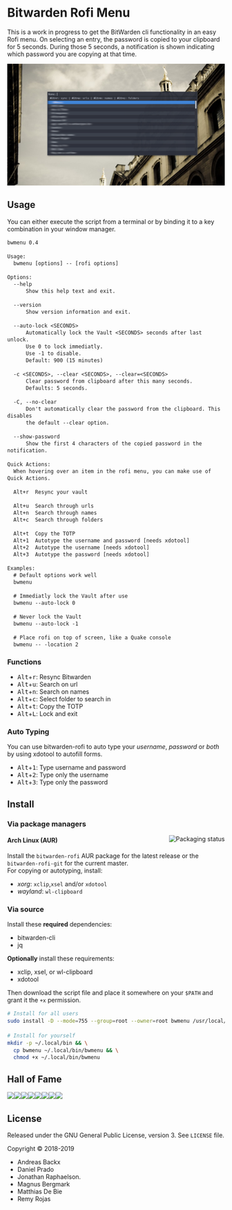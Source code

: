 # Bitwarden Rofi Menu

This is a work in progress to get the BitWarden cli functionality in an easy Rofi menu.
On selecting an entry, the password is copied to your clipboard for 5 seconds.
During those 5 seconds, a notification is shown indicating which password you
are copying at that time.

![bitwarden-rofi](img/screenshot1.png)

## Usage

You can either execute the script from a terminal or by binding it to a key
combination in your window manager.

```
bwmenu 0.4

Usage:
  bwmenu [options] -- [rofi options]

Options:
  --help
      Show this help text and exit.

  --version
      Show version information and exit.

  --auto-lock <SECONDS>
      Automatically lock the Vault <SECONDS> seconds after last unlock.
      Use 0 to lock immediatly.
      Use -1 to disable.
      Default: 900 (15 minutes)

  -c <SECONDS>, --clear <SECONDS>, --clear=<SECONDS>
      Clear password from clipboard after this many seconds.
      Defaults: 5 seconds.

  -C, --no-clear
      Don't automatically clear the password from the clipboard. This disables
      the default --clear option.

  --show-password
      Show the first 4 characters of the copied password in the notification.

Quick Actions:
  When hovering over an item in the rofi menu, you can make use of Quick Actions.

  Alt+r  Resync your vault

  Alt+u  Search through urls
  Alt+n  Search through names
  Alt+c  Search through folders

  Alt+t  Copy the TOTP
  Alt+1  Autotype the username and password [needs xdotool]
  Alt+2  Autotype the username [needs xdotool]
  Alt+3  Autotype the password [needs xdotool]

Examples:
  # Default options work well
  bwmenu

  # Immediatly lock the Vault after use
  bwmenu --auto-lock 0

  # Never lock the Vault
  bwmenu --auto-lock -1

  # Place rofi on top of screen, like a Quake console
  bwmenu -- -location 2
```


### Functions

  - <kbd>Alt</kbd>+<kbd>r</kbd>: Resync Bitwarden
  - <kbd>Alt</kbd>+<kbd>u</kbd>: Search on url
  - <kbd>Alt</kbd>+<kbd>n</kbd>: Search on names
  - <kbd>Alt</kbd>+<kbd>c</kbd>: Select folder to search in
  - <kbd>Alt</kbd>+<kbd>t</kbd>: Copy the TOTP
  - <kbd>Alt</kbd>+<kbd>L</kbd>: Lock and exit

### Auto Typing
You can use bitwarden-rofi to auto type your *username*, *password* or *both* by using xdotool to autofill forms.
  - <kbd>Alt</kbd>+<kbd>1</kbd>: Type username and password
  - <kbd>Alt</kbd>+<kbd>2</kbd>: Type only the username
  - <kbd>Alt</kbd>+<kbd>3</kbd>: Type only the password


## Install

### Via package managers

<a href="https://repology.org/metapackage/bitwarden-rofi/versions">
  <img src="https://repology.org/badge/vertical-allrepos/bitwarden-rofi.svg" alt="Packaging status" align="right">
</a>

#### Arch Linux (AUR)

Install the `bitwarden-rofi` AUR package for the latest release or the `bitwarden-rofi-git` for the current master.  
For copying or autotyping, install:
- *xorg*: `xclip`,`xsel` and/or `xdotool` 
- *wayland*: `wl-clipboard`

### Via source

Install these **required** dependencies:

- bitwarden-cli
- jq

**Optionally** install these requirements:
- xclip, xsel, or wl-clipboard
- xdotool

Then download the script file and place it somewhere on your `$PATH` and grant it
the `+x` permission.

```bash
# Install for all users
sudo install -D --mode=755 --group=root --owner=root bwmenu /usr/local/bin/bwmenu

# Install for yourself
mkdir -p ~/.local/bin && \
  cp bwmenu ~/.local/bin/bwmenu && \
  chmod +x ~/.local/bin/bwmenu
```

## Hall of Fame
[![](https://sourcerer.io/fame/mattydebie/mattydebie/bitwarden-rofi/images/0)](https://sourcerer.io/fame/mattydebie/mattydebie/bitwarden-rofi/links/0)[![](https://sourcerer.io/fame/mattydebie/mattydebie/bitwarden-rofi/images/1)](https://sourcerer.io/fame/mattydebie/mattydebie/bitwarden-rofi/links/1)[![](https://sourcerer.io/fame/mattydebie/mattydebie/bitwarden-rofi/images/2)](https://sourcerer.io/fame/mattydebie/mattydebie/bitwarden-rofi/links/2)[![](https://sourcerer.io/fame/mattydebie/mattydebie/bitwarden-rofi/images/3)](https://sourcerer.io/fame/mattydebie/mattydebie/bitwarden-rofi/links/3)[![](https://sourcerer.io/fame/mattydebie/mattydebie/bitwarden-rofi/images/4)](https://sourcerer.io/fame/mattydebie/mattydebie/bitwarden-rofi/links/4)[![](https://sourcerer.io/fame/mattydebie/mattydebie/bitwarden-rofi/images/5)](https://sourcerer.io/fame/mattydebie/mattydebie/bitwarden-rofi/links/5)[![](https://sourcerer.io/fame/mattydebie/mattydebie/bitwarden-rofi/images/6)](https://sourcerer.io/fame/mattydebie/mattydebie/bitwarden-rofi/links/6)[![](https://sourcerer.io/fame/mattydebie/mattydebie/bitwarden-rofi/images/7)](https://sourcerer.io/fame/mattydebie/mattydebie/bitwarden-rofi/links/7)

## License

Released under the GNU General Public License, version 3. See `LICENSE` file.

Copyright © 2018-2019
  * Andreas Backx
  * Daniel Prado
  * Jonathan Raphaelson.
  * Magnus Bergmark
  * Matthias De Bie
  * Remy Rojas
